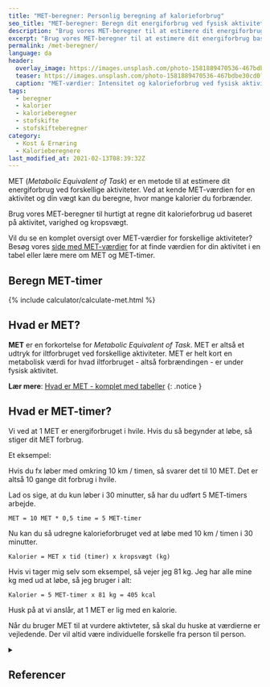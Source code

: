 ```yaml
---
title: "MET-beregner: Personlig beregning af kalorieforbrug"
seo_title: "MET-beregner: Beregn dit energiforbrug ved fysisk aktivitet"
description: "Brug vores MET-beregner til at estimere dit energiforbrug baseret på forskellige aktiviteter og din kropsvægt."
excerpt: "Brug vores MET-beregner til at estimere dit energiforbrug baseret på forskellige aktiviteter og din kropsvægt."
permalink: /met-beregner/
language: da
header:
  overlay_image: https://images.unsplash.com/photo-1581889470536-467bdbe30cd0?ixlib=rb-4.0.3&ixid=M3wxMjA3fDB8MHxwaG90by1wYWdlfHx8fGVufDB8fHx8fA%3D%3D&auto=format&fit=crop&h=630&w=1200&q=60
  teaser: https://images.unsplash.com/photo-1581889470536-467bdbe30cd0?q=80&w=3128&auto=format&fit=crop&ixlib=rb-4.0.3&ixid=M3wxMjA3fDB8MHxwaG90by1wYWdlfHx8fGVufDB8fHx8fA%3D%3D&auto=format&fit=crop&h=300&w=400&q=10
  caption: "MET-værdier: Intensitet og kalorieforbrug ved fysisk aktivitet"
tags:
  - beregner
  - kalorier
  - kalorieberegner
  - stofskifte
  - stofskifteberegner
category:
  - Kost & Ernæring
  - Kalorieberegnere
last_modified_at: 2021-02-13T08:39:32Z
---
```


MET (*Metabolic Equivalent of Task*) er en metode til at estimere dit energiforbrug ved forskellige aktiviteter. Ved at kende MET-værdien for en aktivitet og din vægt kan du beregne, hvor mange kalorier du forbrænder.  

Brug vores MET-beregner til hurtigt at regne dit kalorieforbrug ud baseret på aktivitet, varighed og kropsvægt.  

Vil du se en komplet oversigt over MET-værdier for forskellige aktiviteter? Besøg vores [side med MET-værdier](/met/) for at finde værdien for din aktivitet i en tabel eller lære mere om MET og MET-timer.  

## Beregn MET-timer

{% include calculator/calculate-met.html %}

## Hvad er MET?

**MET** er en forkortelse for _Metabolic Equivalent of Task_. MET er altså et udtryk for iltforbruget ved forskellige aktiviteter. MET er helt kort en metabolisk værdi for hvad iltforbruget - altså forbrændingen - er under fysisk aktivitet.

**Lær mere**: [Hvad er MET - komplet med tabeller](/met/)
{: .notice }

## Hvad er MET-timer?

Vi ved at 1 MET er energiforbruget i hvile. Hvis du så begynder at løbe, så stiger dit MET forbrug.

Et eksempel:

Hvis du fx løber med omkring 10 km / timen, så svarer det til 10 MET. Det er altså 10 gange dit forbrug i hvile.

Lad os sige, at du kun løber i 30 minutter, så har du udført 5 MET-timers arbejde.

    MET = 10 MET * 0,5 time = 5 MET-timer

Nu kan du så udregne kalorieforbruget ved at løbe med 10 km / timen i 30 minutter.

    Kalorier = MET x tid (timer) x kropsvægt (kg)

Hvis vi tager mig selv som eksempel, så vejer jeg 81 kg. Jeg har alle mine kg med ud at løbe, så jeg bruger i alt:

    Kalorier = 5 MET-timer x 81 kg = 405 kcal

Husk på at vi anslår, at 1 MET er lig med en kalorie.

Når du bruger MET til at vurdere aktivteter, så skal du huske at værdierne er vejledende. Der vil altid være individuelle forskelle fra person til person.

<details markdown="1" class="references">
  <summary><h2 id="references">Referencer</h2></summary>

- Wahid, A.; Manek, N.; Nichols, M.; Kelly, P.; Foster, C.; Webster, P.; Kaur, A.; Friedemann Smith, C.; Wilkins, E.; Rayner, M.; Roberts, N.; Scarborough, P. (2016).["Quantifying the Association Between Physical Activity and Cardiovascular Disease and Diabetes: A Systematic Review and Meta‐Analysis"](https://www.ncbi.nlm.nih.gov/pmc/articles/PMC5079002)._Journal of the American Heart Association_.**5**(9): e002495. doi: [10.1161/JAHA.115.002495](https://doi.org/10.1161%2FJAHA.115.002495).
</details>
